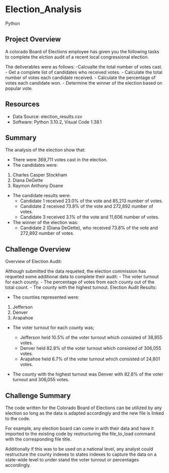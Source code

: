 # Election_Analysis
Python

## Project Overview
A colorado Board of Elections employee has given you the following tasks to complete the elction audit of a recent local congressional election. 

The deliverables were as follows:
	-Calcualte the total number of votes cast. 
	- Get a complete list of candidates who received votes. 
	- Calculate the total number of votes each candidate received. 
	- Calculate the percentage of votes each candidate won. 
	- Determine the winner of the election based on popular vote. 

## Resources
- Data Source: election_results.csv
- Software: Python 3.10.2, Visual Code 1.38.1

## Summary 
The analysis of the election show that:
- There were 369,711 votes cast in the election. 
- The candidates were:
1. Charles Casper Stockham
2. Diana DeGette
3. Raymon Anthony Doane
- The candidate results were:
	- Candidate 1 received 23.0% of the vote and 85,213 number of votes.
	- Candidate 2 received 73.8% of the vote and 272,892 number of votes.
	- Candidate 3 received 3.1% of the vote and 11,606 number of votes. 
- The winner of the election was:
	- Candidate 2 (Diana DeGette), who received 73.8% of the vote and 272,892 number of votes. 

## Challenge Overview

Overview of Election Audit:

Although submitted the data requeted, the election commission has requeted some additional data to complete their audit:
	- The voter turnout for each county.
	- The percentage of votes from each county out of the total count.
	- The county with the highest turnout.
Election Audit Results:
- The counties represented were:
1. Jefferson
2. Denver
3. Arapahoe

- The voter turnout for each county was;
	- Jefferson held 10.5% of the voter turnout which consisted of 38,855 votes. 
	- Denver held 82.8% of the voter turnout which consisted of 306,055 votes. 
	- Arapahoe held 6.7% of the voter turnout which consisted of 24,801 votes. 

- The county with the highest turnout was Denver with 82.8% of the voter turnout and 306,055 votes.

## Challenge Summary

The code written for the Colorado Board of Elections can be utilized by any election so long as the data 
is adapted accordingly and the new file is linked to the code. 

For example, any election board can come in with their data and have it imported to the existing code by 
restructuring the file_to_load command with the corresponding file title. 

Additionally if this was to be used on a national level, any analyst could restructure the county indexes 
to states indexes to capture the data on a state-wide level to under stand the voter tunrout or percentages accordingly. 

